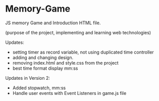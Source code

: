 # Memory-Game
JS memory Game and Introduction HTML file.

(purpose of the project, implementing and learning web technologies)

Updates:
- setting timer as record variable, not using duplicated time controller
- adding and changing design.
- removing index.html and style.css from the project
- best time format display mm:ss

Updates in Version 2:
- Added stopwatch, mm:ss
- Handle user events with Event Listeners in game.js file
